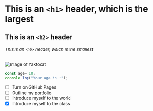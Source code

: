 # This is an `<h1>` header, which is the largest
## This is an `<h2>` header
###### This is an `<h6>` header, which is the smallest

![Image of Yaktocat](https://octodex.github.com/images/yaktocat.png)

``` js
const age= 18;
console.log("Your age is :");
```
- [ ] Turn on GitHub Pages
- [ ] Outline my portfolio
- [ ] Introduce myself to the world
- [X] Introduce myself to the class
